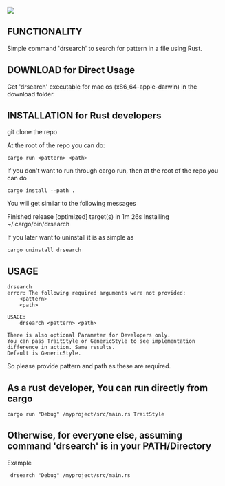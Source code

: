 ![](https://github.com/rsachdeva/drsearch/workflows/Rust/badge.svg)

## FUNCTIONALITY

Simple command 'drsearch' to search for pattern in a file using Rust.

## DOWNLOAD for Direct Usage

Get 'drsearch' executable for mac os (x86_64-apple-darwin) in the download folder.

## INSTALLATION for Rust developers
git clone the repo 

At the root of the repo you can do:

```
cargo run <pattern> <path>
```

If you don't want to run through cargo run, then at the root of the repo you can do
```
cargo install --path .
```

You will get similar to the following messages

Finished release [optimized] target(s) in 1m 26s
Installing ~/.cargo/bin/drsearch

If you later want to uninstall it is as simple as
```
cargo uninstall drsearch
```

## USAGE
~~~~
drsearch
error: The following required arguments were not provided:
    <pattern>
    <path>

USAGE:
    drsearch <pattern> <path>

There is also optional Parameter for Developers only.
You can pass TraitStyle or GenericStyle to see implementation difference in action. Same results.
Default is GenericStyle.
~~~~

So please provide pattern and path as these are required.


## As a rust developer, You can run directly from cargo

```
cargo run "Debug" /myproject/src/main.rs TraitStyle
```

## Otherwise, for everyone else, assuming command 'drsearch' is in your PATH/Directory
Example

```
 drsearch "Debug" /myproject/src/main.rs
```
